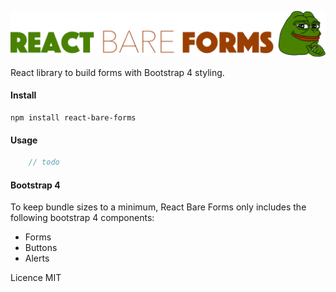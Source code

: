 ![ReactBareForms](images/rbf_logo.png?raw=true "React Bare Forms")

React library to build forms with Bootstrap 4 styling.
#### Install
```
npm install react-bare-forms
```

#### Usage
```typescript jsx
    // todo
```


#### Bootstrap 4
To keep bundle sizes to a minimum, React Bare Forms only includes the following bootstrap 4 components:
- Forms
- Buttons
- Alerts

Licence MIT
